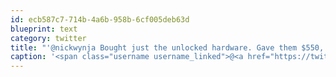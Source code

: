 ```yaml
---
id: ecb587c7-714b-4a6b-958b-6cf005deb63d
blueprint: text
category: twitter
title: "'@nickwynja Bought just the unlocked hardware. Gave them $550, put in my Bell sim, walked out 5 min later."
caption: '<span class="username username_linked">@<a href="https://twitter.com/nickwynja" title="Nick Wynja">nickwynja</a></span> Bought just the unlocked hardware. Gave them $550, put in my Bell sim, walked out 5 min later.'
---
```

